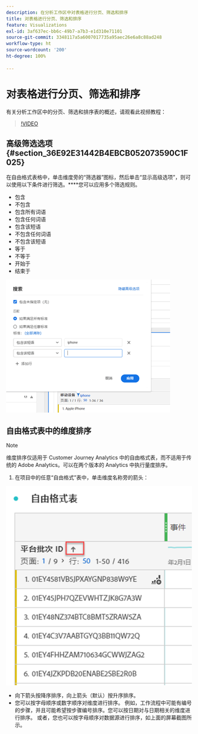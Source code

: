```yaml
---
description: 在分析工作区中对表格进行分页、筛选和排序
title: 对表格进行分页、筛选和排序
feature: Visualizations
exl-id: 3af637ec-bb6c-49b7-a7b3-e1d310e71101
source-git-commit: 3348117a5a6007017735a95aec26e6a8c88ad248
workflow-type: ht
source-wordcount: '200'
ht-degree: 100%

---
```


# 对表格进行分页、筛选和排序

有关分析工作区中的分页、筛选和排序表的概述，请观看此视频教程：

>[!VIDEO](https://video.tv.adobe.com/v/23968)

## 高级筛选选项 {#section_36E92E31442B4EBCB052073590C1F025}

在自由格式表格中，单击维度旁的“筛选器”图标，然后单击“显示高级选项”，则可以使用以下条件进行筛选。****&#x200B;您可以应用多个筛选规则。

* 包含
* 不包含
* 包含所有词语
* 包含任何词语
* 包含该短语
* 不包含任何词语
* 不包含该短语
* 等于
* 不等于
* 开始于
* 结束于

![](assets/advanced-filter.png)

## 自由格式表中的维度排序

>[!NOTE]
>
>维度排序仅适用于 Customer Journey Analytics 中的自由格式表，而不适用于传统的 Adobe Analytics。可以在两个版本的 Analytics 中执行量度排序。

1. 在项目中的任意“自由格式”表中，单击维度名称旁的箭头：

![](assets/sort-dimensions.png)

* 向下箭头按降序排序，向上箭头（默认）按升序排序。
* 您可以按字母顺序或数字顺序对维度进行排序。 例如，工作流程中可能有编号的步骤，并且可能希望按步骤编号排序。您可以按日期对与日期相关的维度进行排序。 或者，您也可以按字母顺序对数据源进行排序，如上面的屏幕截图所示。
